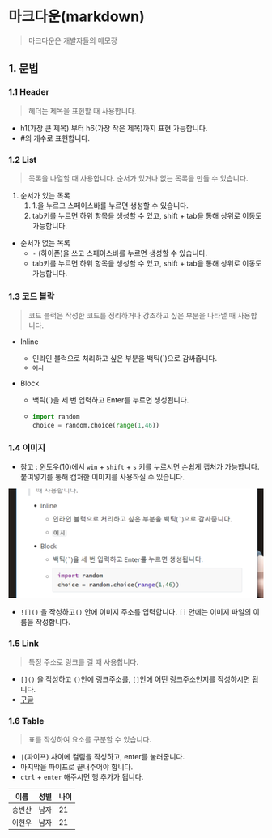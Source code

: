 # 마크다운(markdown)

> 마크다운은 개발자들의 메모장



## 1. 문법

### 1.1 Header

> 헤더는 제목을 표현할 때 사용합니다.

- h1(가장 큰 제목) 부터 h6(가장 작은 제목)까지 표현 가능합니다.
- #의 개수로 표현합니다.

### 1.2 List

> 목록을 나열할 때 사용합니다. 순서가 있거나 없는 목록을 만들 수 있습니다. 

1. 순서가 있는 목록
   1. 1.을 누르고 스페이스바를 누르면 생성할 수 있습니다.
   2. tab키를 누르면 하위 항목을 생성할 수 있고, shift + tab을 통해 상위로 이동도 가능합니다.

- 순서가 없는 목록
  - `-` (하이픈)을 쓰고 스페이스바를 누르면 생성할 수 있습니다.
  - tab키를 누르면 하위 항목을 생성할 수 있고, shift + tab을 통해 상위로 이동도 가능합니다.

### 1.3 코드 블락

> 코드 블럭은 작성한 코드를 정리하거나 강조하고 싶은 부분을 나타낼 때 사용합니다.

- Inline

  - 인라인 블럭으로 처리하고 싶은 부분을 백틱(`)으로 감싸줍니다.
  - `예시`

- Block

  - 백틱(`)을 세 번 입력하고 Enter를 누르면 생성됩니다.

  - ```python
    import random
    choice = random.choice(range(1,46))
    ```

### 1.4 이미지

- 참고 : 윈도우(10)에서 `win` + `shift` + `s` 키를 누르시면 손쉽게 캡처가 가능합니다. 붙여넣기를 통해 캡처한 이미지를 사용하실 수 있습니다.

![image-20200717112025154](markdown.assets/image-20200717112025154.png)

- `![]()` 을 작성하고`()` 안에 이미지 주소를 입력합니다. `[]` 안에는 이미지 파일의 이름을 작성합니다.

### 1.5 Link

> 특정 주소로 링크를 걸 때 사용합니다.

- `[]()` 을 작성하고 `()`안에 링크주소를, `[]`안에 어떤 링크주소인지를 작성하시면 됩니다.
- [구글](https://www.google.com)

### 1.6 Table

> 표를 작성하여 요소를 구분할 수 있습니다.

- `|`(파이프) 사이에 컬럼을 작성하고, enter를 눌러줍니다.
- 마지막을 파이프로 끝내주어야 합니다.
- `ctrl` + `enter` 해주시면 행 추가가 됩니다.

| 이름   | 성별 | 나이 |
| ------ | ---- | ---- |
| 송빈산 | 남자 | 21   |
| 이현우 | 남자 | 21   |

